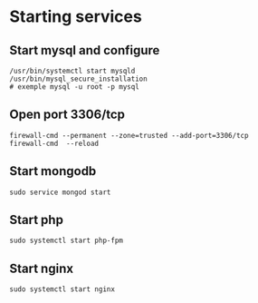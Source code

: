 # Starting services

## Start mysql and configure
```
/usr/bin/systemctl start mysqld
/usr/bin/mysql_secure_installation
# exemple mysql -u root -p mysql
```

## Open port 3306/tcp
```
firewall-cmd --permanent --zone=trusted --add-port=3306/tcp
firewall-cmd  --reload
```

## Start mongodb
```
sudo service mongod start
```

## Start php
```
sudo systemctl start php-fpm
```

## Start nginx
```
sudo systemctl start nginx
```